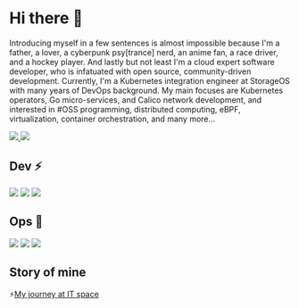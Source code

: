 # Hi there 👋

Introducing myself in a few sentences is almost impossible because I'm a father, a lover, a cyberpunk psy[trance] nerd, an anime fan, a race driver, and a hockey player. And lastly but not least I'm a cloud expert software developer, who is infatuated with open source, community-driven development. Currently, I'm a Kubernetes integration engineer at StorageOS with many years of DevOps background. My main focuses are Kubernetes operators, Go micro-services, and Calico network development, and interested in #OSS programming, distributed computing, eBPF, virtualization, container orchestration, and many more...

<a href="https://www.linkedin.com/in/mhmxs">
  <img src="https://img.shields.io/badge/LinkedIn-0077B5?style=for-the-badge&logo=linkedin&logoColor=white" /> 
 </a> 
<a href="https://twitter.com/mhmxs">
  <img src="https://img.shields.io/badge/Twitter-1DA1F2?style=for-the-badge&logo=twitter&logoColor=white"   />
</a>

## Dev ⚡

<img src="https://img.shields.io/badge/Golang-7fd5ea?style=for-the-badge&logo=go&logoColor=darkgreen" /> <img src="https://img.shields.io/badge/Java-ED8B00?style=for-the-badge&logo=java&logoColor=white" />  <img src="https://img.shields.io/badge/Bash-000000?style=for-the-badge&logo=shell&logoColor=white" />

## Ops 🔭
<img src="https://img.shields.io/badge/Docker-2CA5E0?style=for-the-badge&logo=docker&logoColor=white"> <img src="https://img.shields.io/badge/kubernetes-326ce5.svg?&style=for-the-badge&logo=kubernetes&logoColor=white"> <img src="https://img.shields.io/badge/Linux-FCC624?style=for-the-badge&logo=linux&logoColor=black" />

## Story of mine
⚡[My journey at IT space](https://dev.to/mhmxs/my-journey-at-it-space-2p9a)

<!--
**mhmxs/mhmxs** is a ✨ _special_ ✨ repository because its `README.md` (this file) appears on your GitHub profile.

Here are some ideas to get you started:

- 🔭 I’m currently working on ...
- 🌱 I’m currently learning ...
- 👯 I’m looking to collaborate on ...
- 🤔 I’m looking for help with ...
- 💬 Ask me about ...
- 📫 How to reach me: ...
- 😄 Pronouns: ...
- ⚡ Fun fact: ...
-->
